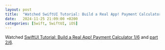 ```yaml
---
layout: post
title:  "Watched SwiftUI Tutorial: Build a Real App! Payment Calculator"
date:   2024-11-25 21:09:00 +0200
categories: [Swift, SwiftUI, iOS]
---
```

Watched [SwiftUI Tutorial: Build a Real App! Payment Calculator 1/6](https://www.youtube.com/watch?v=2xOmBeHJ8VE) and [part 2/6](https://www.youtube.com/watch?v=eZNwFW-vztI). 
